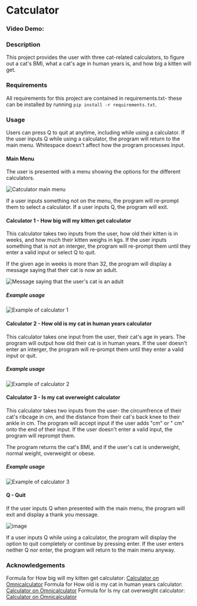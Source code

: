 # Catculator
### Video Demo: 

### __Description__

This project provides the user with three cat-related calculators, to figure out a cat's BMI, what a cat's age in human years is, and how big a kitten will get. 

### __Requirements__

All requirements for this project are contained in requirements.txt- these can be installed by running ```pip install -r requirements.txt```.

### __Usage__

Users can press Q to quit at anytime, including while using a calculator. If the user inputs Q while using a calculator, the program will return to the main menu. Whitespace doesn't affect how the program processes input. 

#### __Main Menu__

The user is presented with a menu showing the options for the different calculators. 

![Catculator main menu](https://github.com/Ava-HW/CS50p-final-project/assets/126925721/bcde1cf3-a86e-419c-9627-9b270579f19a)

If a user inputs something not on the menu, the program will re-prompt them to select a calculator. If a user inputs Q, the program will exit. 

#### __Calculator 1 - How big will my kitten get calculator__

This calculator takes two inputs from the user, how old their kitten is in weeks, and how much their kitten weighs in kgs. If the user inputs something that is not an interger, the program will re-prompt them until they enter a valid input or select Q to quit. 

If the given age in weeks is more than 32, the program will display a message saying that their cat is now an adult. 

![Message saying that the user's cat is an adult](https://github.com/Ava-HW/CS50p-final-project/assets/126925721/ebd610d5-99d6-41e1-93a8-a4fa45e071f8)

##### Example usage

![Example of calculator 1](https://github.com/Ava-HW/CS50p-final-project/assets/126925721/35bcb8ce-e44e-4a15-9588-45ea70d59ee7)

#### __Calculator 2 - How old is my cat in human years calculator__

This calculator takes one input from the user, their cat's age in years. The program will output how old their cat is in human years. If the user doesn't enter an interger, the program will re-prompt them until they enter a valid input or quit. 

##### Example usage

![Example of calculator 2](https://github.com/Ava-HW/CS50p-final-project/assets/126925721/8d0b174e-2148-4a31-ad11-e77d036fa0d4)

#### __Calculator 3 - Is my cat overweight calculator__

This calculator takes two inputs from the user- the circumfrence of their cat's ribcage in cm, and the distance from their cat's back knee to their ankle in cm. The program will accept input if the user adds "cm" or " cm" onto the end of their input. If the user doesn't enter a valid input, the program will reprompt them. 

The program returns the cat's BMI, and if the user's cat is underweight, normal weight, overweight or obese. 

##### Example usage

![Example of calculator 3](https://github.com/Ava-HW/CS50p-final-project/assets/126925721/350bf287-0764-4276-a7ee-ceedb7d77ec5)

#### __Q - Quit__

If the user inputs Q when presented with the main menu, the program will exit and display a thank you message. 

![image](https://github.com/Ava-HW/CS50p-final-project/assets/126925721/514f0d73-ee38-4691-81fe-4b633f3fcd6b)

If a user inputs Q while using a calculator, the program will display the option to quit completely or continue by pressing enter. If the user enters neither Q nor enter, the program will return to the main menu anyway. 

### __Acknowledgements__

Formula for How big will my kitten get calculator: [Calculator on Omnicalculator](https://www.omnicalculator.com/biology/how-big-will-my-cat-get)
Formula for How old is my cat in human years calculator: [Calculator on Omnicalculator](https://www.omnicalculator.com/biology/cat-age)
Formula for Is my cat overweight calculator: [Calculator on Omnicalculator](https://www.omnicalculator.com/biology/cat-bmi)







